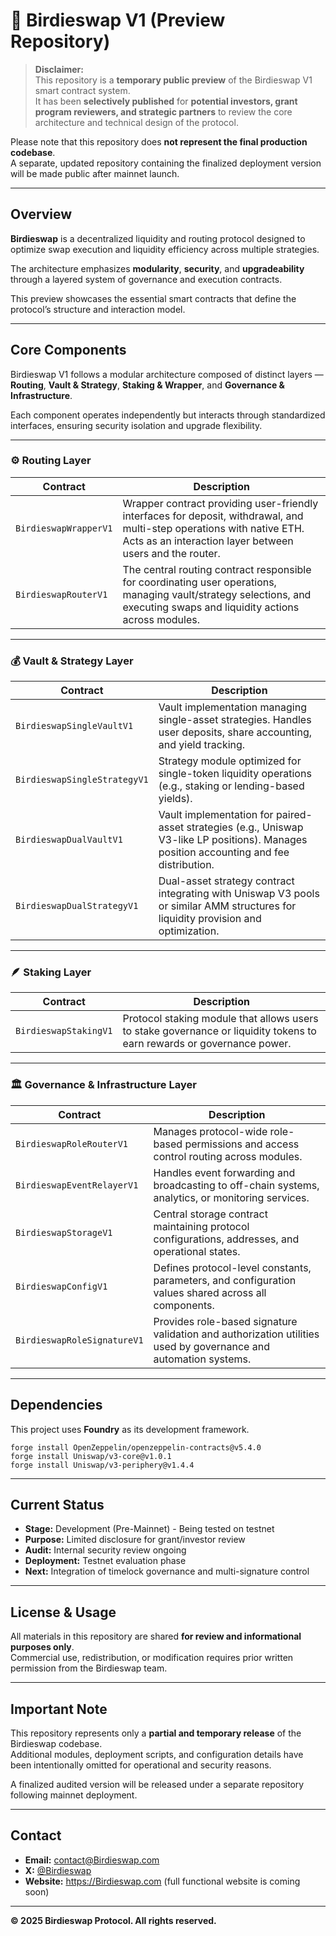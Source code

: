 # 🦜 Birdieswap V1 (Preview Repository)

> **Disclaimer:**  
> This repository is a **temporary public preview** of the Birdieswap V1 smart contract system.  
> It has been **selectively published** for **potential investors, grant program reviewers, and strategic partners** to review the core architecture and technical design of the protocol.

Please note that this repository does **not represent the final production codebase**.  
A separate, updated repository containing the finalized deployment version will be made public after mainnet launch.

---

## Overview

**Birdieswap** is a decentralized liquidity and routing protocol designed to optimize swap execution and liquidity efficiency across multiple strategies.  

The architecture emphasizes **modularity**, **security**, and **upgradeability** through a layered system of governance and execution contracts.

This preview showcases the essential smart contracts that define the protocol’s structure and interaction model.

---

## Core Components

Birdieswap V1 follows a modular architecture composed of distinct layers — **Routing**, **Vault & Strategy**, **Staking & Wrapper**, and **Governance & Infrastructure**.  

Each component operates independently but interacts through standardized interfaces, ensuring security isolation and upgrade flexibility.

---

### ⚙️ Routing Layer
| Contract              | Description                                                                                                                                                                        |
| --------------------- | ---------------------------------------------------------------------------------------------------------------------------------------------------------------------------------- |
| `BirdieswapWrapperV1` | Wrapper contract providing user-friendly interfaces for deposit, withdrawal, and multi-step operations with native ETH. Acts as an interaction layer between users and the router. |
| `BirdieswapRouterV1`  | The central routing contract responsible for coordinating user operations, managing vault/strategy selections, and executing swaps and liquidity actions across modules.           |

---

### 💰 Vault & Strategy Layer
| Contract                     | Description                                                                                                                              |
| ---------------------------- | ---------------------------------------------------------------------------------------------------------------------------------------- |
| `BirdieswapSingleVaultV1`    | Vault implementation managing single-asset strategies. Handles user deposits, share accounting, and yield tracking.                      |
| `BirdieswapSingleStrategyV1` | Strategy module optimized for single-token liquidity operations (e.g., staking or lending-based yields).                                 |
| `BirdieswapDualVaultV1`      | Vault implementation for paired-asset strategies (e.g., Uniswap V3-like LP positions). Manages position accounting and fee distribution. |
| `BirdieswapDualStrategyV1`   | Dual-asset strategy contract integrating with Uniswap V3 pools or similar AMM structures for liquidity provision and optimization.       |

---

### 🪶 Staking Layer
| Contract              | Description                                                                                                            |
| --------------------- | ---------------------------------------------------------------------------------------------------------------------- |
| `BirdieswapStakingV1` | Protocol staking module that allows users to stake governance or liquidity tokens to earn rewards or governance power. |

---

### 🏛 Governance & Infrastructure Layer
| Contract                    | Description                                                                                                     |
| --------------------------- | --------------------------------------------------------------------------------------------------------------- |
| `BirdieswapRoleRouterV1`    | Manages protocol-wide role-based permissions and access control routing across modules.                         |
| `BirdieswapEventRelayerV1`  | Handles event forwarding and broadcasting to off-chain systems, analytics, or monitoring services.              |
| `BirdieswapStorageV1`       | Central storage contract maintaining protocol configurations, addresses, and operational states.                |
| `BirdieswapConfigV1`        | Defines protocol-level constants, parameters, and configuration values shared across all components.            |
| `BirdieswapRoleSignatureV1` | Provides role-based signature validation and authorization utilities used by governance and automation systems. |

---

## Dependencies

This project uses **Foundry** as its development framework.

```
forge install OpenZeppelin/openzeppelin-contracts@v5.4.0
forge install Uniswap/v3-core@v1.0.1
forge install Uniswap/v3-periphery@v1.4.4
```


---

## Current Status

- **Stage:** Development (Pre-Mainnet) - Being tested on testnet
- **Purpose:** Limited disclosure for grant/investor review
- **Audit:** Internal security review ongoing
- **Deployment:** Testnet evaluation phase
- **Next:** Integration of timelock governance and multi-signature control

---

## License & Usage

All materials in this repository are shared **for review and informational purposes only**.  
Commercial use, redistribution, or modification requires prior written permission from the Birdieswap team.

---

## Important Note

This repository represents only a **partial and temporary release** of the Birdieswap codebase.  
Additional modules, deployment scripts, and configuration details have been intentionally omitted for operational and security reasons.  

A finalized audited version will be released under a separate repository following mainnet deployment.

---

## Contact

- **Email:** [contact@Birdieswap.com](mailto:contact@Birdieswap.com)  
- **X:** [@Birdieswap](https://x.com/Birdieswap)
- **Website:** https://Birdieswap.com (full functional website is coming soon)

---

**© 2025 Birdieswap Protocol. All rights reserved.**

